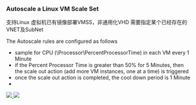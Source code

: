 ### Autoscale a Linux VM Scale Set ###

支持Linux 虚拟机已有镜像部署VMSS，非通用化VHD
需要指定某个已经存在的VNET及SubNet


The Autoscale rules are configured as follows
- sample for CPU (\\Processor\\PercentProcessorTime) in each VM every 1 Minute
- if the Percent Processor Time is greater than 50% for 5 Minutes, then the scale out action (add more VM instances, one at a time) is triggered
- once the scale out action is completed, the cool down period is 1 Minute
- 


<a href="https://portal.azure.cn/#create/Microsoft.Template/uri/https%3A%2F%2Fraw.githubusercontent.com%2Fdafoyiming%2Fazure-quick-start-china%2Fmeat%2F201-vmss-customerimage-autoscale-existing-vnet%2Fazuredeploy.json" target="_blank">
    <img src="http://azuredeploy.net/deploybutton.png"/>
</a>
<a href="http://armviz.io/#/?load=https%3A%2F%2Fraw.githubusercontent.com%2FAzure%2Fazure-quickstart-templates%2Fmaster%2F201-vmss-ubuntu-autoscale%2Fazuredeploy.json" target="_blank">
    <img src="http://armviz.io/visualizebutton.png"/>
</a>

